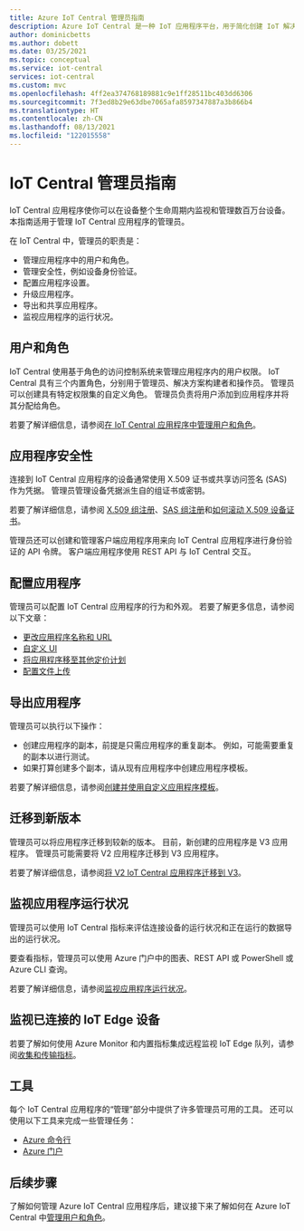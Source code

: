 ```yaml
---
title: Azure IoT Central 管理员指南
description: Azure IoT Central 是一种 IoT 应用程序平台，用于简化创建 IoT 解决方案。 本文概述了 IoT Central 中的管理员角色。
author: dominicbetts
ms.author: dobett
ms.date: 03/25/2021
ms.topic: conceptual
ms.service: iot-central
services: iot-central
ms.custom: mvc
ms.openlocfilehash: 4ff2ea374768189881c9e1ff28511bc403dd6306
ms.sourcegitcommit: 7f3ed8b29e63dbe7065afa8597347887a3b866b4
ms.translationtype: HT
ms.contentlocale: zh-CN
ms.lasthandoff: 08/13/2021
ms.locfileid: "122015558"
---
```

# <a name="iot-central-administrator-guide"></a>IoT Central 管理员指南

IoT Central 应用程序使你可以在设备整个生命周期内监视和管理数百万台设备。 本指南适用于管理 IoT Central 应用程序的管理员。

在 IoT Central 中，管理员的职责是：

- 管理应用程序中的用户和角色。
- 管理安全性，例如设备身份验证。
- 配置应用程序设置。
- 升级应用程序。
- 导出和共享应用程序。
- 监视应用程序的运行状况。

## <a name="users-and-roles"></a>用户和角色

IoT Central 使用基于角色的访问控制系统来管理应用程序内的用户权限。 IoT Central 具有三个内置角色，分别用于管理员、解决方案构建者和操作员。 管理员可以创建具有特定权限集的自定义角色。 管理员负责将用户添加到应用程序并将其分配给角色。

若要了解详细信息，请参阅[在 IoT Central 应用程序中管理用户和角色](howto-manage-users-roles.md)。

## <a name="application-security"></a>应用程序安全性

连接到 IoT Central 应用程序的设备通常使用 X.509 证书或共享访问签名 (SAS) 作为凭据。 管理员管理设备凭据派生自的组证书或密钥。

若要了解详细信息，请参阅 [X.509 组注册](concepts-get-connected.md#x509-group-enrollment)、[SAS 组注册](concepts-get-connected.md#sas-group-enrollment)和[如何滚动 X.509 设备证书](how-to-roll-x509-certificates.md)。

管理员还可以创建和管理客户端应用程序用来向 IoT Central 应用程序进行身份验证的 API 令牌。 客户端应用程序使用 REST API 与 IoT Central 交互。

## <a name="configure-an-application"></a>配置应用程序

管理员可以配置 IoT Central 应用程序的行为和外观。 若要了解更多信息，请参阅以下文章：

- [更改应用程序名称和 URL](howto-administer.md#change-application-name-and-url)
- [自定义 UI](howto-customize-ui.md)
- [将应用程序移至其他定价计划](howto-faq.yml#how-do-i-move-from-a-free-to-a-standard-pricing-plan-)
- [配置文件上传](howto-configure-file-uploads.md)

## <a name="export-an-application"></a>导出应用程序

管理员可以执行以下操作：

- 创建应用程序的副本，前提是只需应用程序的重复副本。 例如，可能需要重复的副本以进行测试。
- 如果打算创建多个副本，请从现有应用程序中创建应用程序模板。

若要了解详细信息，请参阅[创建并使用自定义应用程序模板](howto-create-iot-central-application.md#create-and-use-a-custom-application-template)。

## <a name="migrate-to-a-new-version"></a>迁移到新版本

管理员可以将应用程序迁移到较新的版本。 目前，新创建的应用程序是 V3 应用程序。 管理员可能需要将 V2 应用程序迁移到 V3 应用程序。

若要了解详细信息，请参阅[将 V2 IoT Central 应用程序迁移到 V3](howto-migrate.md)。

## <a name="monitor-application-health"></a>监视应用程序运行状况

管理员可以使用 IoT Central 指标来评估连接设备的运行状况和正在运行的数据导出的运行状况。

要查看指标，管理员可以使用 Azure 门户中的图表、REST API 或 PowerShell 或 Azure CLI 查询。

若要了解详细信息，请参阅[监视应用程序运行状况](howto-manage-iot-central-from-portal.md#monitor-application-health)。

## <a name="monitor-connected-iot-edge-devices"></a>监视已连接的 IoT Edge 设备

若要了解如何使用 Azure Monitor 和内置指标集成远程监视 IoT Edge 队列，请参阅[收集和传输指标](../../iot-edge/how-to-collect-and-transport-metrics.md)。

## <a name="tools"></a>工具

每个 IoT Central 应用程序的“管理”部分中提供了许多管理员可用的工具。 还可以使用以下工具来完成一些管理任务：

- [Azure 命令行](howto-manage-iot-central-from-cli.md)
- [Azure 门户](howto-manage-iot-central-from-portal.md)

## <a name="next-steps"></a>后续步骤

了解如何管理 Azure IoT Central 应用程序后，建议接下来了解如何在 Azure IoT Central 中[管理用户和角色](howto-manage-users-roles.md)。
